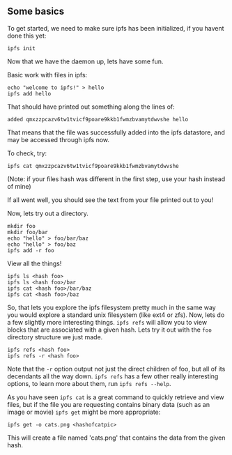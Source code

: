 ## Some basics
To get started, we need to make sure ipfs has been initialized,
if you havent done this yet:
```
ipfs init
```

Now that we have the daemon up, lets have some fun.

Basic work with files in ipfs:
```
echo "welcome to ipfs!" > hello
ipfs add hello
```

That should have printed out something along the lines of:
```
added qmxzzpcazv6tw1tvicf9poare9kkb1fwmzbvamytdwvshe hello
```

That means that the file was successfully added into the ipfs datastore,
and may be accessed through ipfs now.

To check, try:
```
ipfs cat qmxzzpcazv6tw1tvicf9poare9kkb1fwmzbvamytdwvshe
```
(Note: if your files hash was different in the first step, use your
hash instead of mine)


If all went well, you should see the text from your file printed out to you!

Now, lets try out a directory.
```
mkdir foo
mkdir foo/bar
echo "hello" > foo/bar/baz
echo "hello" > foo/baz
ipfs add -r foo
```

View all the things!
```
ipfs ls <hash foo>
ipfs ls <hash foo>/bar
ipfs cat <hash foo>/bar/baz
ipfs cat <hash foo>/baz
```

So, that lets you explore the ipfs filesystem pretty much in the same way you
would explore a standard unix filesystem (like ext4 or zfs). Now, lets do a few
slightly more interesting things. `ipfs refs` will allow you to view blocks that
are associated with a given hash. Lets try it out with the `foo` directory 
structure we just made.

```
ipfs refs <hash foo>
ipfs refs -r <hash foo>
```
Note that the `-r` option output not just the direct children of foo, but all
of its decendants all the way down. `ipfs refs` has a few other really
interesting options, to learn more about them, run `ipfs refs --help`.


As you have seen `ipfs cat` is a great command to quickly retrieve and view
files, but if the file you are requesting contains binary data (such as an image
or movie) `ipfs get` might be more appropriate:
```
ipfs get -o cats.png <hashofcatpic>
```

This will create a file named 'cats.png' that contains the data from the
given hash.

